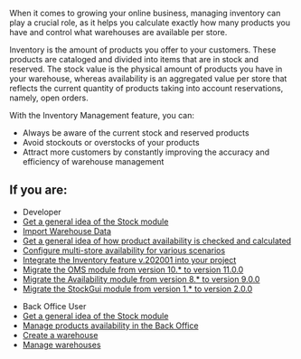 When it comes to growing your online business, managing inventory can play a crucial role, as it helps you calculate exactly how many products you have and control what warehouses are available per store. 

Inventory is the amount of products you offer to your customers. These products are cataloged and divided into items that are in stock and reserved. The stock value is the physical amount of products you have in your warehouse, whereas availability is an aggregated value per store that reflects the current quantity of products taking into account reservations, namely, open orders.

With the Inventory Management feature, you can:

* Always be aware of the current stock and reserved products
* Avoid stockouts or overstocks of your products
* Attract more customers by constantly improving the accuracy and efficiency of warehouse management

## If you are:

<div class="mr-container">
    <div class="mr-list-container">
        <!-- col1 -->
        <div class="mr-col">
            <ul class="mr-list mr-list-green">
                <li class="mr-title">Developer</li>
                <li><a href="https://documentation.spryker.com/v4/docs/stock-availability-management" class="mr-link">Get a general idea of the Stock module</a></li>
                <li><a href="https://documentation.spryker.com/v4/docs/ht-import-warehouse-data" class="mr-link">Import Warehouse Data </a></li>
                <li><a href="https://documentation.spryker.com/v4/docs/stock-availability-management" class="mr-link">Get a general idea of how product availability is checked and calculated</a></li>
                <li><a href="https://documentation.spryker.com/v4/docs/multiple-warehouse-stock" class="mr-link">Configure multi-store availability for various scenarios</a></li>
                <li><a href="https://documentation.spryker.com/v4/docs/inventory-management-feature-integration
" class="mr-link">Integrate the Inventory feature v.202001 into your project</a></li>
                <li><a href="https://documentation.spryker.com/v4/docs/mg-oms" class="mr-link">Migrate the OMS module from version 10.* to version 11.0.0</a></li>
               <li><a href="https://documentation.spryker.com/v4/docs/mg-availability" class="mr-link">Migrate the Availability module from version 8.* to version 9.0.0</a></li>                
               <li><a href="https://documentation.spryker.com/v4/docs/mg-stockgui" class="mr-link"> Migrate the StockGui module from version 1.* to version 2.0.0</a></li>                
            </ul>
        </div>
        <!-- col2 -->
        <div class="mr-col">
            <ul class="mr-list mr-list-blue">
                <li class="mr-title"> Back Office User</li>
                <li><a href="https://documentation.spryker.com/v4/docs/stock-availability-management" class="mr-link">Get a general idea of the Stock module</a></li>
                <li><a href="https://documentation.spryker.com/v4/docs/managing-products-availability" class="mr-link">Manage products availability in the Back Office</a></li>
                <li><a href="https://documentation.spryker.com/v4/docs/creating-a-warehouse" class="mr-link">Create a warehouse</a></li>
                <li><a href="https://documentation.spryker.com/v4/docs/managing-warehouses
" class="mr-link">Manage warehouses</a>                
            </ul>
        </div>
    </div>
</div>